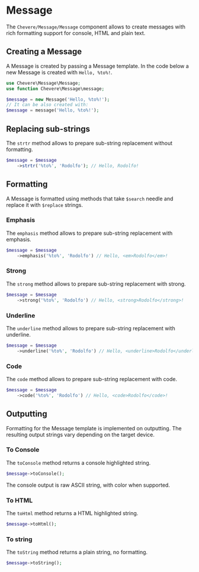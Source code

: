# Message

The `Chevere/Message/Message` component allows to create messages with rich formatting support for console, HTML and plain text.

## Creating a Message

A Message is created by passing a Message template. In the code below a new Message is created with `Hello, %to%!`.

```php
use Chevere\Message\Message;
use function Chevere\Message\message;

$message = new Message('Hello, %to%!');
// It can be also created with:
$message = message('Hello, %to%!');
```

## Replacing sub-strings

The `strtr` method allows to prepare sub-string replacement without formatting.

```php
$message = $message
    ->strtr('%to%', 'Rodolfo'); // Hello, Rodolfo!
```

## Formatting

A Message is formatted using methods that take `$search` needle and replace it with `$replace` strings.

### Emphasis

The `emphasis` method allows to prepare sub-string replacement with emphasis.

```php
$message = $message
    ->emphasis('%to%', 'Rodolfo') // Hello, <em>Rodolfo</em>!
```

### Strong

The `strong` method allows to prepare sub-string replacement with strong.

```php
$message = $message
    ->strong('%to%', 'Rodolfo') // Hello, <strong>Rodolfo</strong>!
```

### Underline

The `underline` method allows to prepare sub-string replacement with underline.

```php
$message = $message
    ->underline('%to%', 'Rodolfo') // Hello, <underline>Rodolfo</underline>!
```

### Code

The `code` method allows to prepare sub-string replacement with code.

```php
$message = $message
    ->code('%to%', 'Rodolfo') // Hello, <code>Rodolfo</code>!
```

## Outputting

Formatting for the Message template is implemented on outputting. The resulting output strings vary depending on the target device.

### To Console

The `toConsole` method returns a console highlighted string.

```php
$message->toConsole();
```

The console output is raw ASCII string, with color when supported.

### To HTML

The `toHtml` method returns a HTML highlighted string.

```php
$message->toHtml();
```

### To string

The `toString` method returns a plain string, no formatting.

```php
$message->toString();
```
